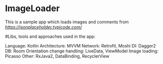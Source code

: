 # ImageLoader

This is a sample app which loads images and comments from *https://jsonplaceholder.typicode.com/*

#Libs, tools and approaches used in the app:

Language: Kotlin
Architecture: MVVM
Network: Retrofit, Moshi
DI: Dagger2
DB: Room
Orientation change handling: LiveData, ViewModel
Image loading: Picasso
Other: RxJava2, DataBinding, RecyclerView
